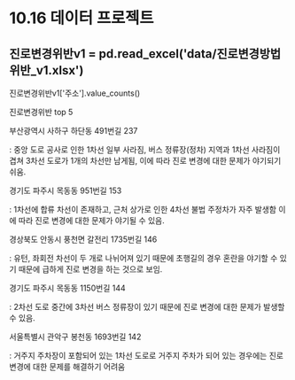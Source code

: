 # 10.16 데이터 프로젝트 

## 진로변경위반v1 = pd.read_excel('data/진로변경방법위반_v1.xlsx')
진로변경위반v1['주소'].value_counts() 

진로변경위반 top 5

부산광역시 사하구 하단동 491번길        237

: 중앙 도로 공사로 인한 1차선 일부 사라짐, 버스 정류장(정차) 지역과 1차선 사라짐이 겹쳐 3차선 도로가 1개의 차선만 남게됨, 이에 따라 진로 변경에 대한 문제가 야기되기 쉬움.

경기도 파주시 목동동 951번길          153

: 1차선에 합류 차선이 존재하고, 근처 상가로 인한 4차선 불법 주정차가 자주 발생함 이에 따라 진로 변경에 대한 문제가 야기될 수 있음.

경상북도 안동시 풍천면 갈전리 1735번길    146

: 유턴, 좌회전 차선이 두 개로 나뉘어져 있기 때문에 초행길의 경우 혼란을 야기할 수 있기 때문에 급하게 진로 변경을 하는 것으로 보임.

경기도 파주시 목동동 1150번길         144

: 2차선 도로 중간에 3차선 버스 정류장이 있기 때문에 진로 변경에 대한 문제가 발생할 수 있음.

서울특별시 관악구 봉천동 1693번길       142

: 거주지 주차장이 포함되어 있는 1차선 도로로 거주지 주차가 되어 있는 경우에는 진로 변경에 대한 문제를 해결하기 어려움
